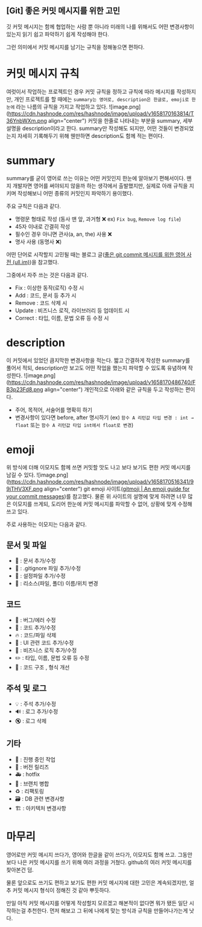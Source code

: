 ## [Git] 좋은 커밋 메시지를 위한 고민

깃 커밋 메시지는 함께 협업하는 사람 뿐 아니라 미래의 나를 위해서도 어떤 변경사항이 있는지 읽기 쉽고 파악하기 쉽게 작성해야 한다.

그런 의미에서 커밋 메시지를 남기는 규칙을 정해놓으면 편하다.
# 커밋 메시지 규칙
여럿이서 작업하는 프로젝트인 경우 커밋 규칙을 정하고 규칙에 따라 메시지를 작성하지만, 개인 프로젝트를 할 때에는 `summary는 영어로, description은 한글로, emoji로 한눈에` 라는 나름의 규칙을 가지고 작업하고 있다.
![image.png](https://cdn.hashnode.com/res/hashnode/image/upload/v1658170163814/T36YnbWXm.png align="center")
커밋을 한줄로 나타내는 부분을 summary, 세부 설명을 description이라고 한다. summary만 작성해도 되지만, 어떤 것들이 변경되었는지 자세히 기록해두기 위해 웬만하면 description도 함께 적는 편이다.
# summary
summary를 굳이 영어로 쓰는 이유는 어떤 커밋인지 한눈에 알아보기 편해서이다. 왠지 개발자면 영어를 써야되지 않을까 하는 생각에서 출발했지만, 실제로 아래 규칙을 지키며 작성해보니 어떤 종류의 커밋인지 파악하기 용이했다.

주요 규칙은 다음과 같다.

- 명령문 형태로 작성 (동사 맨 앞, 과거형 ❌ ex) `Fix bug`, `Remove log file`)
- 45자 이내로 간결히 작성
- 필수인 경우 아니면 관사(a, an, the) 사용 ❌
- 명사 사용 (동명사 ❌)

어떤 단어로 시작할지 고민될 때는 블로그 글([좋은 git commit 메시지를 위한 영어 사전 (ull.im)](https://blog.ull.im/engineering/2019/03/10/logs-on-git.html))을 참고했다.

그중에서 자주 쓰는 것은 다음과 같다.

- Fix : 이상한 동작(로직) 수정 시
- Add : 코드, 문서 등 추가 시
- Remove : 코드 삭제 시
- Update : 비즈니스 로직, 라이브러리 등 업데이트 시
- Correct : 타입, 이름, 문법 오류 등 수정 시

# description
이 커밋에서 있었던 큼지막한 변경사항을 적는다. 짧고 간결하게 작성한 summary를 풀어서 적되, description만 보고도 어떤 작업을 했는지 파악할 수 있도록 유념하며 작성한다.
![image.png](https://cdn.hashnode.com/res/hashnode/image/upload/v1658170486740/FB3p23Fd8.png align="center")
개인적으로 아래와 같은 규칙을 두고 작성하는 편이다.

- 주어, 목적어, 서술어를 명확히 하기
- 변경사항이 있다면 before, after 명시하기 (ex) `함수 A 리턴값 타입 변경 : int → float` 또는 `함수 A 리턴값 타입 int에서 float로 변경`)

# emoji
위 방식에 더해 이모지도 함께 쓰면 커밋할 맛도 나고 보다 보기도 편한 커밋 메시지를 남길 수 있다.
![image.png](https://cdn.hashnode.com/res/hashnode/image/upload/v1658170516341/99jTHV3XF.png align="center")
git emoji 사이트([gitmoji | An emoji guide for your commit messages](https://gitmoji.dev/))를 참고했다. 물론 위 사이트의 설명에 맞게 하려면 너무 많은 이모지를 쓰게되, 도리어 한눈에 커밋 메시지를 파악할 수 없어, 상황에 맞게 수정해 쓰고 있다.

주로 사용하는 이모지는 다음과 같다.
## 문서 및 파일
- 📝 : 문서 추가/수정
- 🙈 : .gitignore 파일 추가/수정
- 🔧 : 설정파일 추가/수정
- 🚚 : 리소스(파일, 폴더) 이름/위치 변경

## 코드
- 🐛 : 버그/에러 수정
- 🔨 : 코드 추가/수정
- 🔥 : 코드/파일 삭제
- 💄 : UI 관련 코드 추가/수정
- 👔 : 비즈니스 로직 추가/수정
- ✏️ : 타입, 이름, 문법 오류 등 수정
- 🎨 : 코드 구조 , 형식 개선

## 주석 및 로그
- 💡 : 주석 추가/수정
- 🔊 : 로그 추가/수정
- 🔇 : 로그 삭제

## 기타
- 🚧 : 진행 중인 작업
- 🔖 : 버전 릴리즈
- 🚑️ : hotfix
- 🔀 : 브랜치 병합
- ♻️ : 리팩토링
- 🗃️ : DB 관련 변경사항
- 🏗️ : 아키텍처 변경사항

# 마무리
영어로만 커밋 메시지 쓰다가, 영어와 한글을 같이 쓰다가, 이모지도 함께 쓰고. 그동안 보다 나은 커밋 메시지를 쓰기 위해 여러 과정을 거쳤다. github의 여러 커밋 메시지를 찾아본건 덤.

물론 앞으로도 쓰기도 편하고 보기도 편한 커밋 메시지에 대한 고민은 계속되겠지만, 얼추 커밋 메시지 형식이 정해진 것 같아 뿌듯하다.

만일 아직 커밋 메시지를 어떻게 작성할지 모르겠고 해본적이 없다면 뭐가 됐든 일단 시작하는걸 추천한다. 먼저 해보고 그 뒤에 나에게 맞는 방식과 규칙을 만들어나가는게 낫다.